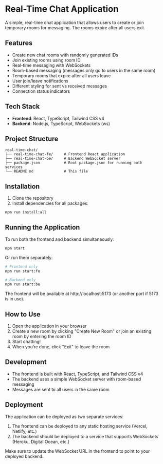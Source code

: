 # Real-Time Chat Application

A simple, real-time chat application that allows users to create or join temporary rooms for messaging. The rooms expire after all users exit.

## Features

- Create new chat rooms with randomly generated IDs
- Join existing rooms using room ID
- Real-time messaging with WebSockets
- Room-based messaging (messages only go to users in the same room)
- Temporary rooms that expire after all users leave
- User join/leave notifications
- Different styling for sent vs received messages
- Connection status indicators

## Tech Stack

- **Frontend**: React, TypeScript, Tailwind CSS v4
- **Backend**: Node.js, TypeScript, WebSockets (ws)

## Project Structure

```
real-time-chat/
├── real-time-chat-fe/     # Frontend React application
├── real-time-chat-be/     # Backend WebSocket server
├── package.json           # Root package.json for running both services
└── README.md              # This file
```

## Installation

1. Clone the repository
2. Install dependencies for all packages:

```bash
npm run install:all
```

## Running the Application

To run both the frontend and backend simultaneously:

```bash
npm start
```

Or run them separately:

```bash
# Frontend only
npm run start:fe

# Backend only
npm run start:be
```

The frontend will be available at http://localhost:5173 (or another port if 5173 is in use).

## How to Use

1. Open the application in your browser
2. Create a new room by clicking "Create New Room" or join an existing room by entering the room ID
3. Start chatting!
4. When you're done, click "Exit" to leave the room

## Development

- The frontend is built with React, TypeScript, and Tailwind CSS v4
- The backend uses a simple WebSocket server with room-based messaging
- Messages are sent to all users in the same room

## Deployment

The application can be deployed as two separate services:

1. The frontend can be deployed to any static hosting service (Vercel, Netlify, etc.)
2. The backend should be deployed to a service that supports WebSockets (Heroku, Digital Ocean, etc.)

Make sure to update the WebSocket URL in the frontend to point to your deployed backend. 